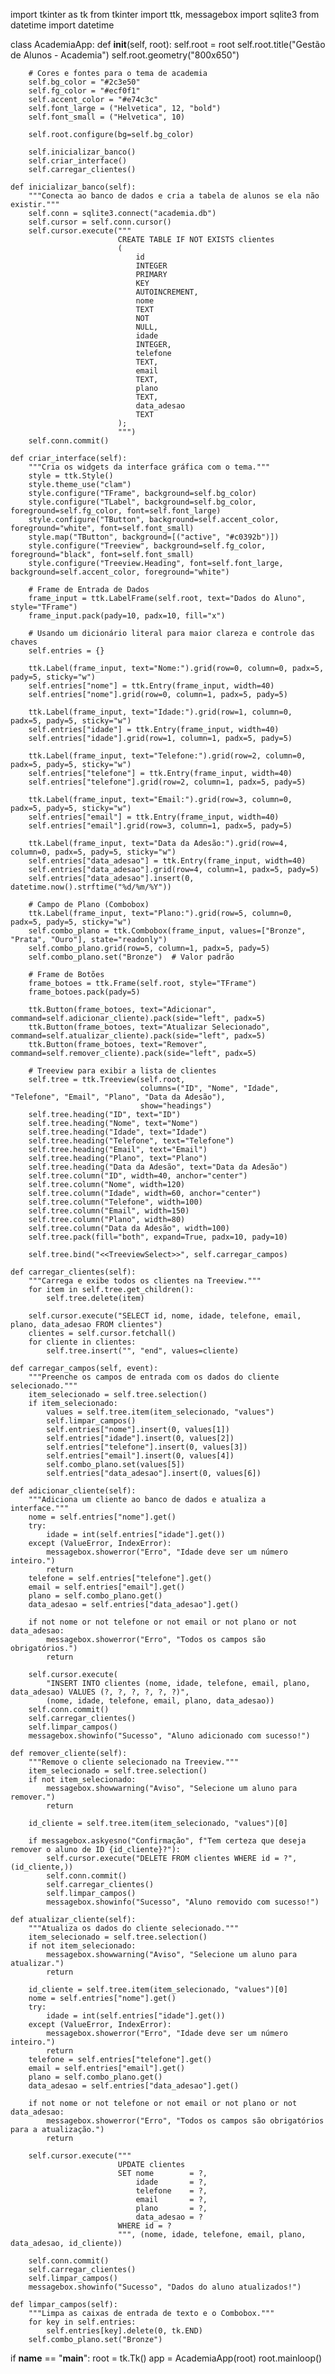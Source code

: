import tkinter as tk
from tkinter import ttk, messagebox
import sqlite3
from datetime import datetime


class AcademiaApp:
    def __init__(self, root):
        self.root = root
        self.root.title("Gestão de Alunos - Academia")
        self.root.geometry("800x650")

        # Cores e fontes para o tema de academia
        self.bg_color = "#2c3e50"
        self.fg_color = "#ecf0f1"
        self.accent_color = "#e74c3c"
        self.font_large = ("Helvetica", 12, "bold")
        self.font_small = ("Helvetica", 10)

        self.root.configure(bg=self.bg_color)

        self.inicializar_banco()
        self.criar_interface()
        self.carregar_clientes()

    def inicializar_banco(self):
        """Conecta ao banco de dados e cria a tabela de alunos se ela não existir."""
        self.conn = sqlite3.connect("academia.db")
        self.cursor = self.conn.cursor()
        self.cursor.execute("""
                            CREATE TABLE IF NOT EXISTS clientes
                            (
                                id
                                INTEGER
                                PRIMARY
                                KEY
                                AUTOINCREMENT,
                                nome
                                TEXT
                                NOT
                                NULL,
                                idade
                                INTEGER,
                                telefone
                                TEXT,
                                email
                                TEXT,
                                plano
                                TEXT,
                                data_adesao
                                TEXT
                            );
                            """)
        self.conn.commit()

    def criar_interface(self):
        """Cria os widgets da interface gráfica com o tema."""
        style = ttk.Style()
        style.theme_use("clam")
        style.configure("TFrame", background=self.bg_color)
        style.configure("TLabel", background=self.bg_color, foreground=self.fg_color, font=self.font_large)
        style.configure("TButton", background=self.accent_color, foreground="white", font=self.font_small)
        style.map("TButton", background=[("active", "#c0392b")])
        style.configure("Treeview", background=self.fg_color, foreground="black", font=self.font_small)
        style.configure("Treeview.Heading", font=self.font_large, background=self.accent_color, foreground="white")

        # Frame de Entrada de Dados
        frame_input = ttk.LabelFrame(self.root, text="Dados do Aluno", style="TFrame")
        frame_input.pack(pady=10, padx=10, fill="x")

        # Usando um dicionário literal para maior clareza e controle das chaves
        self.entries = {}

        ttk.Label(frame_input, text="Nome:").grid(row=0, column=0, padx=5, pady=5, sticky="w")
        self.entries["nome"] = ttk.Entry(frame_input, width=40)
        self.entries["nome"].grid(row=0, column=1, padx=5, pady=5)

        ttk.Label(frame_input, text="Idade:").grid(row=1, column=0, padx=5, pady=5, sticky="w")
        self.entries["idade"] = ttk.Entry(frame_input, width=40)
        self.entries["idade"].grid(row=1, column=1, padx=5, pady=5)

        ttk.Label(frame_input, text="Telefone:").grid(row=2, column=0, padx=5, pady=5, sticky="w")
        self.entries["telefone"] = ttk.Entry(frame_input, width=40)
        self.entries["telefone"].grid(row=2, column=1, padx=5, pady=5)

        ttk.Label(frame_input, text="Email:").grid(row=3, column=0, padx=5, pady=5, sticky="w")
        self.entries["email"] = ttk.Entry(frame_input, width=40)
        self.entries["email"].grid(row=3, column=1, padx=5, pady=5)

        ttk.Label(frame_input, text="Data da Adesão:").grid(row=4, column=0, padx=5, pady=5, sticky="w")
        self.entries["data_adesao"] = ttk.Entry(frame_input, width=40)
        self.entries["data_adesao"].grid(row=4, column=1, padx=5, pady=5)
        self.entries["data_adesao"].insert(0, datetime.now().strftime("%d/%m/%Y"))

        # Campo de Plano (Combobox)
        ttk.Label(frame_input, text="Plano:").grid(row=5, column=0, padx=5, pady=5, sticky="w")
        self.combo_plano = ttk.Combobox(frame_input, values=["Bronze", "Prata", "Ouro"], state="readonly")
        self.combo_plano.grid(row=5, column=1, padx=5, pady=5)
        self.combo_plano.set("Bronze")  # Valor padrão

        # Frame de Botões
        frame_botoes = ttk.Frame(self.root, style="TFrame")
        frame_botoes.pack(pady=5)

        ttk.Button(frame_botoes, text="Adicionar", command=self.adicionar_cliente).pack(side="left", padx=5)
        ttk.Button(frame_botoes, text="Atualizar Selecionado", command=self.atualizar_cliente).pack(side="left", padx=5)
        ttk.Button(frame_botoes, text="Remover", command=self.remover_cliente).pack(side="left", padx=5)

        # Treeview para exibir a lista de clientes
        self.tree = ttk.Treeview(self.root,
                                 columns=("ID", "Nome", "Idade", "Telefone", "Email", "Plano", "Data da Adesão"),
                                 show="headings")
        self.tree.heading("ID", text="ID")
        self.tree.heading("Nome", text="Nome")
        self.tree.heading("Idade", text="Idade")
        self.tree.heading("Telefone", text="Telefone")
        self.tree.heading("Email", text="Email")
        self.tree.heading("Plano", text="Plano")
        self.tree.heading("Data da Adesão", text="Data da Adesão")
        self.tree.column("ID", width=40, anchor="center")
        self.tree.column("Nome", width=120)
        self.tree.column("Idade", width=60, anchor="center")
        self.tree.column("Telefone", width=100)
        self.tree.column("Email", width=150)
        self.tree.column("Plano", width=80)
        self.tree.column("Data da Adesão", width=100)
        self.tree.pack(fill="both", expand=True, padx=10, pady=10)

        self.tree.bind("<<TreeviewSelect>>", self.carregar_campos)

    def carregar_clientes(self):
        """Carrega e exibe todos os clientes na Treeview."""
        for item in self.tree.get_children():
            self.tree.delete(item)

        self.cursor.execute("SELECT id, nome, idade, telefone, email, plano, data_adesao FROM clientes")
        clientes = self.cursor.fetchall()
        for cliente in clientes:
            self.tree.insert("", "end", values=cliente)

    def carregar_campos(self, event):
        """Preenche os campos de entrada com os dados do cliente selecionado."""
        item_selecionado = self.tree.selection()
        if item_selecionado:
            values = self.tree.item(item_selecionado, "values")
            self.limpar_campos()
            self.entries["nome"].insert(0, values[1])
            self.entries["idade"].insert(0, values[2])
            self.entries["telefone"].insert(0, values[3])
            self.entries["email"].insert(0, values[4])
            self.combo_plano.set(values[5])
            self.entries["data_adesao"].insert(0, values[6])

    def adicionar_cliente(self):
        """Adiciona um cliente ao banco de dados e atualiza a interface."""
        nome = self.entries["nome"].get()
        try:
            idade = int(self.entries["idade"].get())
        except (ValueError, IndexError):
            messagebox.showerror("Erro", "Idade deve ser um número inteiro.")
            return
        telefone = self.entries["telefone"].get()
        email = self.entries["email"].get()
        plano = self.combo_plano.get()
        data_adesao = self.entries["data_adesao"].get()

        if not nome or not telefone or not email or not plano or not data_adesao:
            messagebox.showerror("Erro", "Todos os campos são obrigatórios.")
            return

        self.cursor.execute(
            "INSERT INTO clientes (nome, idade, telefone, email, plano, data_adesao) VALUES (?, ?, ?, ?, ?, ?)",
            (nome, idade, telefone, email, plano, data_adesao))
        self.conn.commit()
        self.carregar_clientes()
        self.limpar_campos()
        messagebox.showinfo("Sucesso", "Aluno adicionado com sucesso!")

    def remover_cliente(self):
        """Remove o cliente selecionado na Treeview."""
        item_selecionado = self.tree.selection()
        if not item_selecionado:
            messagebox.showwarning("Aviso", "Selecione um aluno para remover.")
            return

        id_cliente = self.tree.item(item_selecionado, "values")[0]

        if messagebox.askyesno("Confirmação", f"Tem certeza que deseja remover o aluno de ID {id_cliente}?"):
            self.cursor.execute("DELETE FROM clientes WHERE id = ?", (id_cliente,))
            self.conn.commit()
            self.carregar_clientes()
            self.limpar_campos()
            messagebox.showinfo("Sucesso", "Aluno removido com sucesso!")

    def atualizar_cliente(self):
        """Atualiza os dados do cliente selecionado."""
        item_selecionado = self.tree.selection()
        if not item_selecionado:
            messagebox.showwarning("Aviso", "Selecione um aluno para atualizar.")
            return

        id_cliente = self.tree.item(item_selecionado, "values")[0]
        nome = self.entries["nome"].get()
        try:
            idade = int(self.entries["idade"].get())
        except (ValueError, IndexError):
            messagebox.showerror("Erro", "Idade deve ser um número inteiro.")
            return
        telefone = self.entries["telefone"].get()
        email = self.entries["email"].get()
        plano = self.combo_plano.get()
        data_adesao = self.entries["data_adesao"].get()

        if not nome or not telefone or not email or not plano or not data_adesao:
            messagebox.showerror("Erro", "Todos os campos são obrigatórios para a atualização.")
            return

        self.cursor.execute("""
                            UPDATE clientes
                            SET nome        = ?,
                                idade       = ?,
                                telefone    = ?,
                                email       = ?,
                                plano       = ?,
                                data_adesao = ?
                            WHERE id = ?
                            """, (nome, idade, telefone, email, plano, data_adesao, id_cliente))

        self.conn.commit()
        self.carregar_clientes()
        self.limpar_campos()
        messagebox.showinfo("Sucesso", "Dados do aluno atualizados!")

    def limpar_campos(self):
        """Limpa as caixas de entrada de texto e o Combobox."""
        for key in self.entries:
            self.entries[key].delete(0, tk.END)
        self.combo_plano.set("Bronze")


if __name__ == "__main__":
    root = tk.Tk()
    app = AcademiaApp(root)
    root.mainloop()

